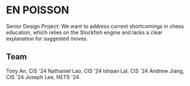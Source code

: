 # EN POISSON
Senior Design Project: We want to address current shortcomings in chess education, which relies on the Stockfish engine and lacks a clear explanation for suggested moves.

 
## Team
Tony An, CIS '24
Nathaniel Lao, CIS '24
Ishaan Lal, CIS '24
Andrew Jiang, CIS '24
Joseph Lee, NETS '24
